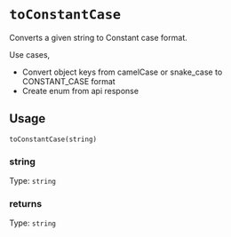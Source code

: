 # `toConstantCase`

Converts a given string to Constant case format.

Use cases,

- Convert object keys from camelCase or snake_case to CONSTANT_CASE format
- Create enum from api response

## Usage

`toConstantCase(string)`

### string

Type: `string`

### returns

Type: `string`
